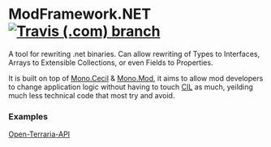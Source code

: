 # ModFramework.NET  [![Travis (.com) branch](https://img.shields.io/travis/com/DeathCradle/ModFramework.NET?label=build&logo=travis)](https://travis-ci.com/DeathCradle/ModFramework.NET)
A tool for rewriting .net binaries. Can allow rewriting of Types to Interfaces, Arrays to Extensible Collections, or even Fields to Properties.

It is built on top of [Mono.Cecil](https://github.com/jbevain/cecil) & [Mono.Mod](https://github.com/MonoMod/MonoMod), it aims to allow mod developers to change application logic without having to touch [CIL](https://en.wikipedia.org/wiki/Common_Intermediate_Language) as much, yeilding much less technical code that most try and avoid.

### Examples
[Open-Terraria-API](https://github.com/DeathCradle/Open-Terraria-API/tree/upcoming)
